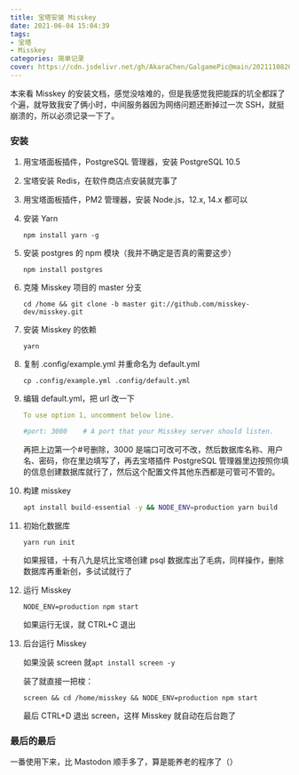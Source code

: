 ```yaml
---
title: 宝塔安装 Misskey
date: 2021-06-04 15:04:39
tags:
- 宝塔
- Misskey
categories: 简单记录
cover: https://cdn.jsdelivr.net/gh/AkaraChen/GalgamePic@main/20211108202234.png
---
```


本来看 Misskey 的安装文档，感觉没啥难的，但是我感觉我把能踩的坑全都踩了个遍，就导致我安了俩小时，中间服务器因为网络问题还断掉过一次 SSH，就挺崩溃的，所以必须记录一下了。
<!--more-->

### 安装 ###

1. 用宝塔面板插件，PostgreSQL 管理器，安装 PostgreSQL 10.5

2. 宝塔安装 Redis，在软件商店点安装就完事了

3. 用宝塔面板插件，PM2 管理器，安装 Node.js，12.x, 14.x 都可以

4. 安装 Yarn

   `npm install yarn -g`

5. 安装 postgres 的 npm 模块（我并不确定是否真的需要这步）

   `npm install postgres`

6. 克隆 Misskey 项目的 master 分支

   `cd /home && git clone -b master git://github.com/misskey-dev/misskey.git`

7. 安装 Misskey 的依赖

   `yarn`

8. 复制 .config/example.yml 并重命名为 default.yml

   `cp .config/example.yml .config/default.yml`

9. 编辑 default.yml，把 url 改一下

   ```yml
   To use option 1, uncomment below line.
   
   #port: 3000    # A port that your Misskey server should listen.
   ```

   再把上边第一个#号删除，3000 是端口可改可不改，然后数据库名称、用户名、密码，你在里边填写了，再去宝塔插件 PostgreSQL 管理器里边按照你填的信息创建数据库就行了，然后这个配置文件其他东西都是可管可不管的。

10. 构建 misskey

    ```bash
    apt install build-essential -y && NODE_ENV=production yarn build
    ```

11. 初始化数据库

    `yarn run init`

    如果报错，十有八九是坑比宝塔创建 psql 数据库出了毛病，同样操作，删除数据库再重新创，多试试就行了

12. 运行 Misskey

    `NODE_ENV=production npm start`

    如果运行无误，就 CTRL+C 退出

13. 后台运行 Misskey

    如果没装 screen 就`apt install screen -y`

    装了就直接一把梭：

    `screen && cd /home/misskey && NODE_ENV=production npm start`

    最后 CTRL+D 退出 screen，这样 Misskey 就自动在后台跑了

### 最后的最后 ###

一番使用下来，比 Mastodon 顺手多了，算是能养老的程序了（）
